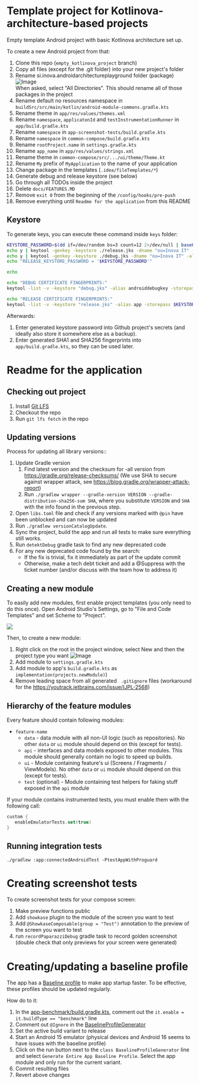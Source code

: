 # Template project for Kotlinova-architecture-based projects

Empty template Android project with basic Kotlinova architecture set up.

To create a new Android project from that:

1. Clone this repo (`empty_kotlinova_project` branch)
2. Copy all files (except for the .git folder) into your new project's folder
3. Rename si.inova.androidarchitectureplayground folder (package)    
   ![Image](docs/rename-package.png)    
   When asked, select "All Directories". This should rename all of those packages in the project
4. Rename default no resources namespace in `buildSrc/src/main/kotlin/android-module-commons.gradle.kts`
5. Rename theme in `app/res/values/themes.xml`
6. Rename `namespace`, `applicatonId` and `testInstrumentationRunner` in `app/build.gradle.kts`
7. Rename `namespace` in `app-screenshot-tests/build.gradle.kts`
8. Rename `namespace` in `common-compose/build.gradle.kts`
9. Rename `rootProject.name` in `settings.gradle.kts`
10. Rename `app_name` in `app/res/values/strings.xml`
11. Rename theme in `common-compose/src/.../ui/theme/Theme.kt`
12. Rename `My` prefix of `MyApplication` to the name of your application
13. Change package in the templates (`.idea/fileTemplates/*`)
14. Generate debug and release keystore (see below)
15. Go through all TODOs inside the project
16. Delete `docs/FEATURES.MD`
17. Remove `exit 0` from the beginning of the `/config/hooks/pre-push`
17. Remove everything until `Readme for the application` from this README

## Keystore

To generate keys, you can execute these command inside `keys` folder:

```bash
KEYSTORE_PASSWORD=$(dd if=/dev/random bs=3 count=12 2>/dev/null | base64 | sed 's/ .*$//')
echo y | keytool -genkey -keystore ./release.jks -dname "ou=Inova IT" -alias app -storepass $KEYSTORE_PASSWORD -keyalg RSA -keysize 2048 -validity 9125
echo y | keytool -genkey -keystore ./debug.jks -dname "ou=Inova IT" -alias androiddebugkey -storepass android -keyalg RSA -keysize 2048 -validity 9125
echo "RELEASE_KEYSTORE_PASSWORD = '$KEYSTORE_PASSWORD'"

echo

echo "DEBUG CERTIFICATE FINGERPRINTS:"
keytool -list -v -keystore "debug.jks" -alias androiddebugkey -storepass android -keypass android

echo "RELEASE CERTIFICATE FINGERPRINTS:"
keytool -list -v -keystore "release.jks" -alias app -storepass $KEYSTORE_PASSWORD -keypass $KEYSTORE_PASSWORD
```

Afterwards:

1. Enter generated keystore password into Github project's secrets (and ideally also store it somewhere else as a backup).
2. Enter generated SHA1 and SHA256 fingerprints into `app/build.gradle.kts`, so they can be used later.

# Readme for the application

## Checking out project

1. Install [Git LFS](https://git-lfs.com/)
2. Checkout the repo
3. Run `git lfs fetch` in the repo

## Updating versions

Process for updating all library versions::

1. Update Gradle version
    1. Find latest version and the checksum for -all version from https://gradle.org/release-checksums/
       (We use SHA to secure against wrapper attack, see https://blog.gradle.org/wrapper-attack-report)
    2. Run `./gradlew wrapper --gradle-version VERSION --gradle-distribution-sha256-sum SHA`, where you
       substitute `VERSION` and `SHA` with the info found in the previous step.
2. Open `libs.toml` file and check if any versions marked with `@pin` have been unblocked and can now be updated
3. Run `./gradlew versionCatalogUpdate`.
4. Sync the project, build the app and run all tests to make sure everything still works.
5. Run `detektDebug` gradle task to find any new deprecated code
6. For any new deprecated code found by the search:
    * If the fix is trivial, fix it immediately as part of the update commit
    * Otherwise, make a tech debt ticket and add a @Suppress with the ticket number
      (and/or discuss with the team how to address it)

## Creating a new module

To easily add new modules, first enable project templates (you only need to do this once).
Open Android Studio's Settings, go to "File and Code Templates" and set Scheme to "Project".

![](docs/enable_templates.png)

Then, to create a new module:

1. Right click on the root in the project window, select New and then the project type you want
   ![Image](docs/module-factory.png)
2. Add module to `settings.gradle.kts`
3. Add module to app's `build.gradle.kts` as `implementation(projects.newModule)`)
4. Remove leading space from all generated ` .gitignore` files (workaround for the https://youtrack.jetbrains.com/issue/IJPL-2568)

## Hierarchy of the feature modules

Every feature should contain following modules:

* `feature-name`
    * `data` - data module with all non-UI logic (such as repositories).
      No other `data` or `ui` module should depend on this (except for tests).
    * `api` - interfaces and data models exposed to other modules.
      This module should generally contain no logic to speed up builds.
    * `ui` - Module containing feature's ui (Screens / Fragments / ViewModels).
      No other `data` or `ui` module should depend on this (except for tests).
    * `test` (optional) - Module containing test helpers for faking stuff exposed in the `api` module

If your module contains instrumented tests, you must enable them with the following call:

```kotlin
custom {
   enableEmulatorTests.set(true)
}
```

## Running integration tests

`./gradlew :app:connectedAndroidTest -PtestAppWithProguard`

# Creating screenshot tests

To create screenshot tests for your compose screen:

1. Make preview functions public
2. Add `showkase` plugin to the module of the screen you want to test
2. Add `@ShowkaseComposable(group = "Test")` annotation to the preview of the screen you want to test
3. run `recordPaparazziDebug` gradle task to record golden screenshot
   (double check that only previews for your screen were generated)

# Creating/updating a baseline profile

The app has a [Baseline profile](https://developer.android.com/topic/performance/baselineprofiles/overview)
to make app startup faster. To be effective, these profiles should be updated regularly.

How do to it:

1. In the [app-benchmark/build.gradle.kts](app-benchmark/build.gradle.kts), comment out the
   `it.enable = it.buildType == "benchmark"` line
2. Comment out `@Ignore` in
   the [BaselineProfileGenerator](app-benchmark/src/main/java/si/inova/androidarchitectureplayground/benchmark/BaselineProfileGenerator.kt)
3. Set the active build variant to release
4. Start an Android 15 emulator (physical devices and Android 16 seems to have issues with the baseline profile)
5. Click on the run button next to the `class BaselineProfileGenerator` line and select `Generate Entire App Baseline Profile`.
   Select the app module and only run for the current variant.
6. Commit resulting files
7. Revert above changes

